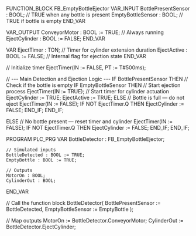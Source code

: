 FUNCTION_BLOCK FB_EmptyBottleEjector
VAR_INPUT
    BottlePresentSensor : BOOL; // TRUE when any bottle is present
    EmptyBottleSensor   : BOOL; // TRUE if bottle is empty
END_VAR

VAR_OUTPUT
    ConveyorMotor   : BOOL := TRUE; // Always running
    EjectCylinder   : BOOL := FALSE;
END_VAR

VAR
    EjectTimer      : TON; // Timer for cylinder extension duration
    EjectActive     : BOOL := FALSE; // Internal flag for ejection state
END_VAR

// Initialize timer
EjectTimer(IN := FALSE, PT := T#500ms);

// --- Main Detection and Ejection Logic ---
IF BottlePresentSensor THEN
    // Check if the bottle is empty
    IF EmptyBottleSensor THEN
        // Start ejection process
        EjectTimer(IN := TRUE); // Start timer for cylinder actuation
        EjectCylinder := TRUE;
        EjectActive := TRUE;
    ELSE
        // Bottle is full — do not eject
        EjectTimer(IN := FALSE);
        IF NOT EjectTimer.Q THEN
            EjectCylinder := FALSE;
        END_IF;
    END_IF;

ELSE
    // No bottle present — reset timer and cylinder
    EjectTimer(IN := FALSE);
    IF NOT EjectTimer.Q THEN
        EjectCylinder := FALSE;
    END_IF;
END_IF;

PROGRAM PLC_PRG
VAR
    BottleDetector : FB_EmptyBottleEjector;

    // Simulated inputs
    BottleDetected : BOOL := TRUE;
    EmptyBottle : BOOL := TRUE;

    // Outputs
    MotorOn : BOOL;
    CylinderOut : BOOL;
END_VAR

// Call the function block
BottleDetector(
    BottlePresentSensor := BottleDetected,
    EmptyBottleSensor := EmptyBottle
);

// Map outputs
MotorOn := BottleDetector.ConveyorMotor;
CylinderOut := BottleDetector.EjectCylinder;
